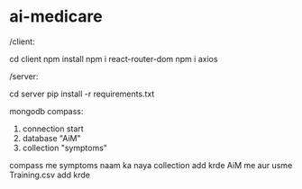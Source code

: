# ai-medicare


/client:

cd client
npm install
npm i react-router-dom
npm i axios



/server:

cd server
pip install -r requirements.txt


mongodb compass: 
1. connection start
2. database "AiM"
3. collection "symptoms"

compass me symptoms naam ka naya collection add krde AiM me aur usme Training.csv add krde 
